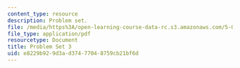 ```yaml
---
content_type: resource
description: Problem set.
file: /media/https%3A/open-learning-course-data-rc.s3.amazonaws.com/5-04-principles-of-inorganic-chemistry-ii-fall-2008/e8229b929d3ad37477048759cb21bf6d_5_04_f08_ps3.pdf
file_type: application/pdf
resourcetype: Document
title: Problem Set 3
uid: e8229b92-9d3a-d374-7704-8759cb21bf6d
---
```

